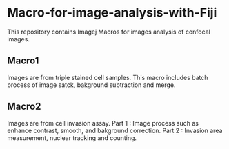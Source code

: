 # Macro-for-image-analysis-with-Fiji

This repository contains Imagej Macros for images analysis of confocal images.

## Macro1

Images are from triple stained cell samples. This macro includes batch process of image satck, bakground subtraction and merge. 

## Macro2

Images are from cell invasion assay. 
Part 1 : Image process such as enhance contrast, smooth, and bakground correction. 
Part 2 : Invasion area measurement, nuclear tracking and counting. 
